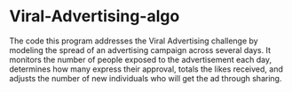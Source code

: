 # Viral-Advertising-algo
The code this program addresses the Viral Advertising challenge by modeling the spread of an advertising campaign across several days. It monitors the number of people exposed to the advertisement each day, determines how many express their approval, totals the likes received, and adjusts the number of new individuals who will get the ad through sharing.

